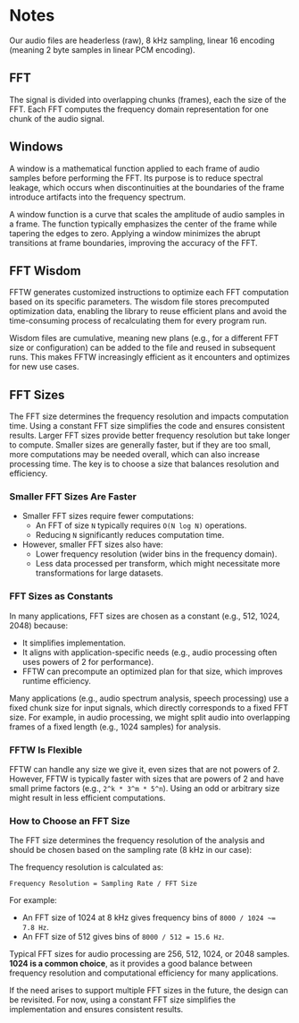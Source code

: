 # Notes

Our audio files are headerless (raw), 8 kHz sampling, linear 16 encoding (meaning 2 byte samples in linear PCM encoding).

## FFT

The signal is divided into overlapping chunks (frames), each the size of the FFT. Each FFT computes the frequency domain representation for one chunk of the audio signal.

## Windows

A window is a mathematical function applied to each frame of audio samples before performing the FFT. Its purpose is to reduce spectral leakage, which occurs when discontinuities at the boundaries of the frame introduce artifacts into the frequency spectrum.

A window function is a curve that scales the amplitude of audio samples in a frame.
The function typically emphasizes the center of the frame while tapering the edges to zero.
Applying a window minimizes the abrupt transitions at frame boundaries, improving the accuracy of the FFT.

## FFT Wisdom

FFTW generates customized instructions to optimize each FFT computation based on its specific parameters. The wisdom file stores precomputed optimization data, enabling the library to reuse efficient plans and avoid the time-consuming process of recalculating them for every program run.

Wisdom files are cumulative, meaning new plans (e.g., for a different FFT size or configuration) can be added to the file and reused in subsequent runs. This makes FFTW increasingly efficient as it encounters and optimizes for new use cases.

## FFT Sizes

The FFT size determines the frequency resolution and impacts computation time. Using a constant FFT size simplifies the code and ensures consistent results. Larger FFT sizes provide better frequency resolution but take longer to compute. Smaller sizes are generally faster, but if they are too small, more computations may be needed overall, which can also increase processing time. The key is to choose a size that balances resolution and efficiency.

### Smaller FFT Sizes Are Faster

- Smaller FFT sizes require fewer computations:
    - An FFT of size `N` typically requires `O(N log N)` operations.
    - Reducing `N` significantly reduces computation time.
- However, smaller FFT sizes also have:
    - Lower frequency resolution (wider bins in the frequency domain).
    - Less data processed per transform, which might necessitate more transformations for large datasets.

### FFT Sizes as Constants

In many applications, FFT sizes are chosen as a constant (e.g., 512, 1024, 2048) because:

- It simplifies implementation.
- It aligns with application-specific needs (e.g., audio processing often uses powers of 2 for performance).
- FFTW can precompute an optimized plan for that size, which improves runtime efficiency.

Many applications (e.g., audio spectrum analysis, speech processing) use a fixed chunk size for input signals, which directly corresponds to a fixed FFT size. For example, in audio processing, we might split audio into overlapping frames of a fixed length (e.g., 1024 samples) for analysis.

### FFTW Is Flexible

FFTW can handle any size we give it, even sizes that are not powers of 2. However, FFTW is typically faster with sizes that are powers of 2 and have small prime factors (e.g., `2^k * 3^m * 5^n`). Using an odd or arbitrary size might result in less efficient computations.

### How to Choose an FFT Size

The FFT size determines the frequency resolution of the analysis and should be chosen based on the sampling rate (8 kHz in our case):

The frequency resolution is calculated as:

`Frequency Resolution = Sampling Rate / FFT Size`

For example:
- An FFT size of 1024 at 8 kHz gives frequency bins of `8000 / 1024 ~= 7.8 Hz`.
- An FFT size of 512 gives bins of `8000 / 512 = 15.6 Hz`.

Typical FFT sizes for audio processing are 256, 512, 1024, or 2048 samples. **1024 is a common choice**, as it provides a good balance between frequency resolution and computational efficiency for many applications.

If the need arises to support multiple FFT sizes in the future, the design can be revisited. For now, using a constant FFT size simplifies the implementation and ensures consistent results.
